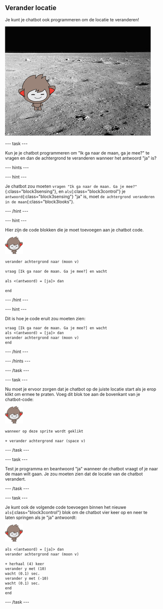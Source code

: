 ## Verander locatie

Je kunt je chatbot ook programmeren om de locatie te veranderen!

![Een veranderende achtergrond testen](images/chatbot-backdrop-moon.png)

--- task ---

Kun je je chatbot programmeren om "Ik ga naar de maan, ga je mee?" te vragen en dan de achtergrond te veranderen wanneer het antwoord "ja" is?

--- hints ---


--- hint ---

Je chatbot zou moeten `vragen "Ik ga naar de maan. Ga je mee?"`{:class="block3sensing"}, en `als`{:class="block3control"} je `antwoord`{:class="block3sensing"} "ja" is, moet `de achtergrond veranderen in de maan`{:class="block3looks"}.

--- /hint ---

--- hint ---

Hier zijn de code blokken die je moet toevoegen aan je chatbot code.

![nano sprite](images/nano-sprite.png)

```blocks3
verander achtergrond naar (moon v)

vraag [Ik ga naar de maan. Ga je mee?] en wacht

als <(antwoord) = [ja]> dan

end
```

--- /hint ---

--- hint ---

Dit is hoe je code eruit zou moeten zien:

```blocks3
vraag [Ik ga naar de maan. Ga je mee?] en wacht
als <(antwoord) = [ja]> dan 
verander achtergrond naar (moon v)
end
```

--- /hint ---

--- /hints ---

--- /task ---

--- task ---

Nu moet je ervoor zorgen dat je chatbot op de juiste locatie start als je erop klikt om ermee te praten. Voeg dit blok toe aan de bovenkant van je chatbot-code:

![nano sprite](images/nano-sprite.png)

```blocks3
wanneer op deze sprite wordt geklikt

+ verander achtergrond naar (space v)
```

--- /task ---

--- task ---

Test je programma en beantwoord "ja" wanneer de chatbot vraagt of je naar de maan wilt gaan. Je zou moeten zien dat de locatie van de chatbot verandert.

--- /task ---

--- task ---

Je kunt ook de volgende code toevoegen binnen het nieuwe `als`{:class="block3control"} blok om de chatbot vier keer op en neer te laten springen als je "ja" antwoordt:

![nano sprite](images/nano-sprite.png)

```blocks3
als <(antwoord) = [ja]> dan 
verander achtergrond naar (moon v)

+ herhaal (4) keer 
verander y met (10)
wacht (0.1) sec.
verander y met (-10)
wacht (0.1) sec.
end
end
```

--- /task ---